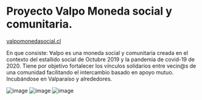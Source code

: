 # Proyecto Valpo Moneda social y comunitaria. <br>

[valpomonedasocial.cl](http://valpomonedasocial.cl)

En que consiste:
∀alpo es una moneda social y comunitaria creada en el contexto del estallido social de Octubre 2019 y la pandemia de covid-19 de 2020. Tiene por objetivo fortalecer los vínculos solidarios entre vecin@s de una comunidad facilitando el intercambio basado en apoyo mutuo.
Incubándose en Valparaíso y alrededores.

![image](https://user-images.githubusercontent.com/24636514/115919274-9b979280-a446-11eb-8c58-9f9adb1f7cd0.png)
![image](https://user-images.githubusercontent.com/24636514/115919400-c7b31380-a446-11eb-966f-0b9952da5c23.png)
![image](https://user-images.githubusercontent.com/24636514/115919548-f8934880-a446-11eb-8883-6ae9e6bb1a69.png)
